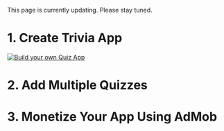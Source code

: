 This page is currently updating. Please stay tuned.

# 1. Create Trivia App

[![Build your own Quiz App](https://ucfdcfe6061f9ae159b6ccc8db29.previews.dropboxusercontent.com/p/thumb/AAsEqV-HBf1VD6b-ENdI94OYTF4ushpgt2JPAW3XNK6gvgWekPqpXYzVgyraTzpOep9q7oc-z8vWWpBaHdfuj4rb6HG6HPPRbOB4uHR1h9tfQATtVAd17aNkoI_fqbgFEOwM0QGFl-vlGBlAAWwc6Z6DN6Kx2Yg3KhMSd4tcefqdA-2csnKchmwfRAxGeOyBe1a_wa2Hs8KwcqeM1-WX_JTG3MePBzL1YiObRnPx9_KhDBr5FtRifeOKGQEEtPIqI-CyvOPZcqKNrMRAhbaJ-ssLjuhJMMYGn_7bR2zu5MzdkEaIYVUHuSDF9HAN1KcrT6sQUuEwggWz6Wz_4eoMhCPz5ZqxH4TN6SrTSORywoXArpsTTfAlv7mNsyW5DCv1Mb9o1Z0Gy-5zW9HQtZRBNZcf/p.png?fv_content=true&size_mode=5)](https://www.youtube.com/watch?v=5py0nFKtoLU)

# 2. Add Multiple Quizzes

# 3. Monetize Your App Using AdMob

